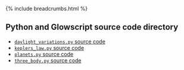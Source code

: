 {% include breadcrumbs.html %}

## Python and Glowscript source code directory
 
- [`daylight_variations.py` source code](daylight_variations.py)
- [`keplers_law.py` source code](keplers_law.py)
- [`planets.py` source code](planets.py)
- [`three_body.py` source code](three_body.py)


